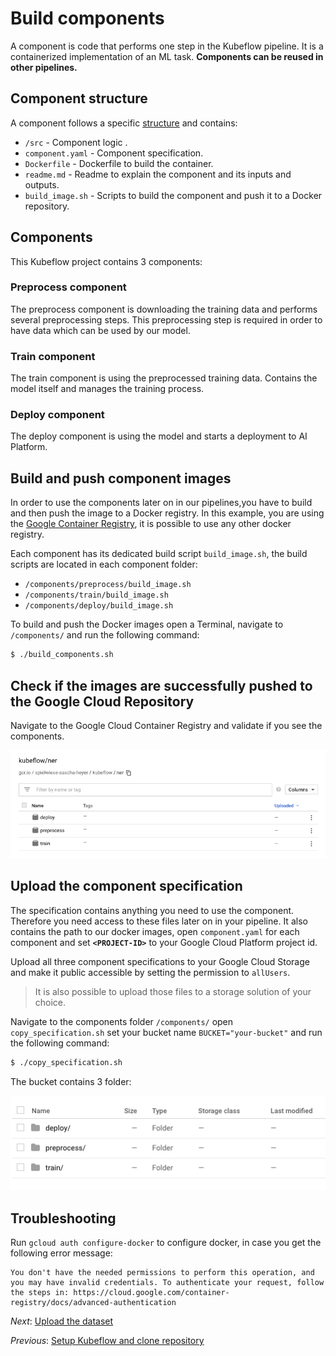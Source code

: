 # Build components

A component is code that performs one step in the Kubeflow pipeline. It is a containerized implementation of an ML task. **Components can be reused in other pipelines.**

## Component structure
A component follows a specific [structure](https://www.kubeflow.org/docs/pipelines/sdk/component-development/) and contains:
 
* `/src` - Component logic . 
* `component.yaml` - Component specification. 
* `Dockerfile` - Dockerfile to build the container. 
* `readme.md` - Readme to explain the component and its inputs and outputs. 
* `build_image.sh` - Scripts to build the component and push it to a Docker repository. 

## Components
This Kubeflow project contains 3 components:

### Preprocess component
The preprocess component is downloading the training data and performs several preprocessing steps. This preprocessing step is required in order to have data which can be used by our model. 


### Train component
The train component is using the preprocessed training data. Contains the model itself and manages the training process. 

### Deploy component
The deploy component is using the model and starts a deployment to AI Platform. 

## Build and push component images
In order to use the components later on in our pipelines,you have to build and then push the image to a Docker registry. In this example, you are using the 
[Google Container Registry](https://cloud.google.com/container-registry/), it is possible to use any other docker registry. 

Each component has its dedicated build script `build_image.sh`, the build scripts are located in each component folder:

* `/components/preprocess/build_image.sh`
* `/components/train/build_image.sh`
* `/components/deploy/build_image.sh`

To build and push the Docker images open a Terminal, navigate to `/components/` and run the following command:

```bash
$ ./build_components.sh
```

## Check if the images are successfully pushed to the Google Cloud Repository

Navigate to the Google Cloud Container Registry and validate if you see the components. 

![container registry](files/container.png)

## Upload the component specification
The specification contains anything you need to use the component. Therefore you need access to these files later on in your pipeline. 
It also contains the path to our docker images, open `component.yaml` for each component and set **`<PROJECT-ID>`** to your Google Cloud Platform project id.

Upload all three component specifications to your Google Cloud Storage and make it public accessible by setting the permission to `allUsers`.

> It is also possible to upload those files to a storage solution of your choice.

Navigate to the components folder `/components/` open `copy_specification.sh` set your bucket name `BUCKET="your-bucket"` and run the following command:

```bash
$ ./copy_specification.sh
```

The bucket contains 3 folder:

![container registry](files/bucket.png)


## Troubleshooting
Run `gcloud auth configure-docker` to configure docker, in case you get the following error message:

```b
You don't have the needed permissions to perform this operation, and you may have invalid credentials. To authenticate your request, follow the steps in: https://cloud.google.com/container-registry/docs/advanced-authentication
```

*Next*: [Upload the dataset](step-3-upload-dataset.md)

*Previous*: [Setup Kubeflow and clone repository](step-1-setup.md)